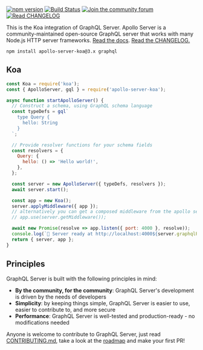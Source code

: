 [![npm version](https://badge.fury.io/js/apollo-server-koa.svg)](https://badge.fury.io/js/apollo-server-koa)
[![Build Status](https://circleci.com/gh/apollographql/apollo-server/tree/main.svg?style=svg)](https://circleci.com/gh/apollographql/apollo-server)
[![Join the community forum](https://img.shields.io/badge/join%20the%20community-forum-blueviolet)](https://community.apollographql.com)
[![Read CHANGELOG](https://img.shields.io/badge/read-changelog-blue)](https://github.com/apollographql/apollo-server/blob/HEAD/CHANGELOG.md)


This is the Koa integration of GraphQL Server. Apollo Server is a community-maintained open-source GraphQL server that works with many Node.js HTTP server frameworks. [Read the docs](https://www.apollographql.com/docs/apollo-server/). [Read the CHANGELOG.](https://github.com/apollographql/apollo-server/blob/main/CHANGELOG.md)

```shell
npm install apollo-server-koa@3.x graphql
```

## Koa

```js
const Koa = require('koa');
const { ApolloServer, gql } = require('apollo-server-koa');

async function startApolloServer() {
  // Construct a schema, using GraphQL schema language
  const typeDefs = gql`
    type Query {
      hello: String
    }
  `;

  // Provide resolver functions for your schema fields
  const resolvers = {
    Query: {
      hello: () => 'Hello world!',
    },
  };

  const server = new ApolloServer({ typeDefs, resolvers });
  await server.start();

  const app = new Koa();
  server.applyMiddleware({ app });
  // alternatively you can get a composed middleware from the apollo server
  // app.use(server.getMiddleware());

  await new Promise(resolve => app.listen({ port: 4000 }, resolve));
  console.log(`🚀 Server ready at http://localhost:4000${server.graphqlPath}`);
  return { server, app };
}
```

## Principles

GraphQL Server is built with the following principles in mind:

- **By the community, for the community**: GraphQL Server's development is driven by the needs of developers
- **Simplicity**: by keeping things simple, GraphQL Server is easier to use, easier to contribute to, and more secure
- **Performance**: GraphQL Server is well-tested and production-ready - no modifications needed

Anyone is welcome to contribute to GraphQL Server, just read [CONTRIBUTING.md](https://github.com/apollographql/apollo-server/blob/main/CONTRIBUTING.md), take a look at the [roadmap](https://github.com/apollographql/apollo-server/blob/main/ROADMAP.md) and make your first PR!
